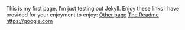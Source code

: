 This is my first page.  I'm just testing out Jekyll.
Enjoy these links I have provided for your enjoyment to enjoy:
[Other page](other.md)
[The Readme](README.md)
https://google.com
